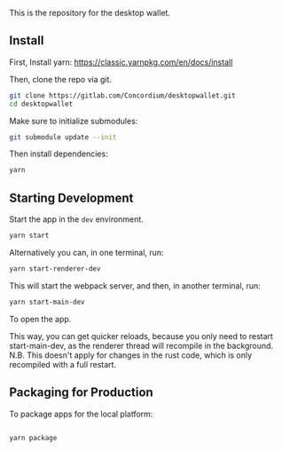 This is the repository for the desktop wallet.

## Install

First, Install yarn: https://classic.yarnpkg.com/en/docs/install

Then, clone the repo via git.

```bash
git clone https://gitlab.com/Concordium/desktopwallet.git
cd desktopwallet
```

Make sure to initialize submodules:

```bash
git submodule update --init
```

Then install dependencies:

```bash
yarn
```

## Starting Development

Start the app in the `dev` environment.

```bash
yarn start
```

Alternatively you can, in one terminal, run:

```bash
yarn start-renderer-dev
```

This will start the webpack server, and then, in another terminal, run:

```bash
yarn start-main-dev
```

To open the app.

This way, you can get quicker reloads, because you only need to restart start-main-dev,
as the renderer thread will recompile in the background. N.B. This doesn't apply for changes in the rust code,
which is only recompiled with a full restart.

## Packaging for Production

To package apps for the local platform:

```bash

yarn package
```
